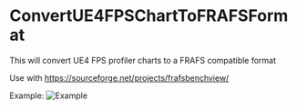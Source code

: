 # ConvertUE4FPSChartToFRAFSFormat
This will convert UE4 FPS profiler charts to a FRAFS compatible format

Use with https://sourceforge.net/projects/frafsbenchview/

Example: ![Example](https://i.imgur.com/gOpH67D.png)
